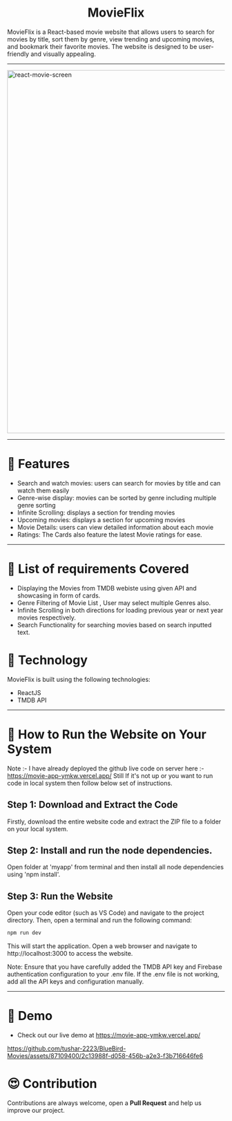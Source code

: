 <h1 align="center">MovieFlix</h1>
MovieFlix is a React-based movie website that allows users to search for movies by title, sort them by genre, view trending and upcoming movies, and bookmark their favorite movies. The website is designed to be user-friendly and visually appealing.
<hr/>

<img width="840" alt="react-movie-screen" src="https://github.com/vedankvekhande/Movie_App/assets/30791618/852777b2-9303-4cd9-aae2-7799a3fabbe6">

<hr/>

# 🍿 Features 

- Search and watch movies: users can search for movies by title and can watch them easily
- Genre-wise display: movies can be sorted by genre including multiple genre sorting
- Infinite Scrolling: displays a section for trending movies
- Upcoming movies: displays a section for upcoming movies
- Movie Details: users can view detailed information about each movie
- Ratings: The Cards also feature the latest Movie ratings for ease. 

<hr/>

# 🍿 List of requirements Covered
- Displaying the Movies from TMDB webiste using given API and showcasing in form of cards.
- Genre Filtering of Movie List , User may select multiple Genres also.
- Infinite Scrolling in both directions for loading previous year or next year movies respectively.
- Search Functionality for searching movies based on search inputted text.

# 🍿 Technology

MovieFlix is built using the following technologies:

- ReactJS
- TMDB API

<hr/>

# 🍿 How to Run the Website on Your System
Note :- I have already deployed the github live code on server here :- https://movie-app-ymkw.vercel.app/
Still If it's not up or you want to run code in local system then follow below set of instructions. 

## Step 1: Download and Extract the Code

Firstly, download the entire website code and extract the ZIP file to a folder on your local system.

## Step 2: Install and run the node dependencies.

Open folder at 'myapp' from terminal and then install all node dependencies using 'npm install'.


## Step 3: Run the Website

Open your code editor (such as VS Code) and navigate to the project directory. Then, open a terminal and run the following command:

```bash
npm run dev
```
This will start the application. Open a web browser and navigate to http://localhost:3000 to access the website.

Note: Ensure that you have carefully added the TMDB API key and Firebase authentication configuration to your .env file. If the .env file is not working, add all the API keys and configuration manually.

<hr/>

# 🍿 Demo 

- Check out our live demo at https://movie-app-ymkw.vercel.app/ 
 

https://github.com/tushar-2223/BlueBird-Movies/assets/87109400/2c13988f-d058-456b-a2e3-f3b716646fe6



# 😍 Contribution
Contributions are always welcome, open a **Pull Request** and help us improve our project.
